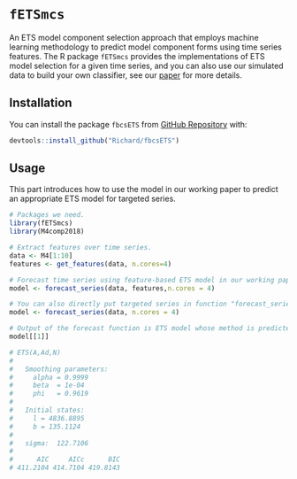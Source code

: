 `fETSmcs`
========

An ETS model component selection approach that employs machine learning methodology to predict model component forms using time series features.
The R package `fETSmcs` provides the implementations of ETS model selection for a given time series, and you can also use our simulated data to build your own classifier, see our [paper](https://github.com/Richard/fbcsETS) for more details.

Installation
------------

You can install the package `fbcsETS` from [GitHub Repository](https://github.com/Richard/fbcsETS) with:

``` r
devtools::install_github("Richard/fbcsETS")
```

Usage
-----

This part introduces how to use the model in our working paper to predict an appropriate ETS model for targeted series.

``` r
# Packages we need.
library(fETSmcs)
library(M4comp2018)

# Extract features over time series.
data <- M4[1:10]
features <- get_features(data, n.cores=4)

# Forecast time series using feature-based ETS model in our working paper.
model <- forecast_series(data, features,n.cores = 4)

# You can also directly put targeted series in function "forecast_series" without extracting features separately.
model <- forecast_series(data, n.cores = 4)

# Output of the forecast function is ETS model whose method is predicted by our feature-based classifer.
model[[1]]

# ETS(A,Ad,N) 
#
#   Smoothing parameters:
#     alpha = 0.9999 
#     beta  = 1e-04 
#     phi   = 0.9619 
#
#   Initial states:
#     l = 4836.8895 
#     b = 135.1124 
#
#   sigma:  122.7106
#
#      AIC     AICc      BIC 
# 411.2104 414.7104 419.8143 
```

